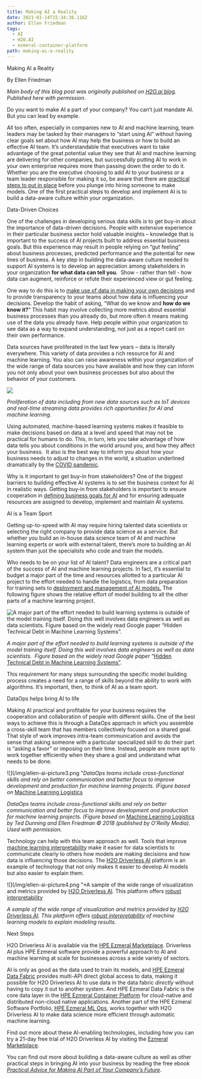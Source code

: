 ```yaml
---
title: Making AI a Reality 
date: 2021-01-14T15:34:38.116Z
author: Ellen Friedman
tags:
  - AI
  - H2O.AI
  - ezmeral-container-platform
path: making-ai-a-reality
---
```

Making AI a Reality 

By Ellen Friedman   

*Main body of this blog post was originally published on [H2O.ai blog](https://www.h2o.ai/blog/making-ai-a-reality/). Published here with permission.*

Do you want to make AI a part of your company? You can’t just mandate AI. But you can lead by example. 

All too often, especially in companies new to AI and machine learning, team leaders may be tasked by their managers to “start using AI” without having clear goals set about how AI may help the business or how to build an effective AI team. It’s understandable that executives want to take advantage of the great potential value they see that AI and machine learning are delivering for other companies, but successfully putting AI to work in your own enterprise requires more than passing down the order to do it. Whether you are the executive choosing to add AI to your business or a team leader responsible for making it so, be aware that there are [practical steps to put in place](https://www.h2o.ai/blog/in-a-world-wh) before you plunge into hiring someone to make models. One of the first practical steps to develop and implement AI is to build a data-aware culture within your organization. 

Data-Driven Choices

One of the challenges in developing serious data skills is to get buy-in about the importance of data-driven decisions. People with extensive experience in their particular business sector hold valuable insights – knowledge that is important to the success of AI projects built to address essential business goals. But this experience may result in people relying on “gut feeling” about business processes, predicted performance and the potential for new lines of business. A key step in building the data-aware culture needed to support AI systems is to develop an appreciation among stakeholders in your organization **for what data can tell you.**  Show - rather than tell - how data can augment, reinforce or refute their experienced view or gut feeling. 

One way to do this is to [make use of data in making your own decisions](https://www.h2o.ai/blog/the-benefits-of-budget-allocation-with-ai-driven-marketing-mix-models/) and to provide transparency to your teams about how data is influencing your decisions. Develop the habit of asking, “What do we know and **how do we know it?**” This habit may involve collecting more metrics about essential business processes than you already do, but more often it means making use of the data you already have. Help people within your organization to see data as a way to expand understanding, not just as a report card on their own performance. 

Data sources have proliferated in the last few years – data is literally everywhere. This variety of data provides a rich resource for AI and machine learning. You also can raise awareness within your organization of the wide range of data sources you have available and how they can inform you not only about your own business processes but also about the behavior of your customers. 

![](/img/ellen-ai-picture1.png)

*Proliferation of data including from new data sources such as IoT devices and real-time streaming data provides rich opportunities for AI and machine learning.*

Using automated, machine-based learning systems makes it feasible to make decisions based on data at a level and speed that may not be practical for humans to do. This, in turn, lets you take advantage of how data tells you about conditions in the world around you, and how they affect your business.  It also is the best way to inform you about how your business needs to adjust to changes in the world, a situation underlined dramatically by the [COVID pandemic](https://www.h2o.ai/covid-19/). 

Why is it important to get buy-in from stakeholders? One of the biggest barriers to building effective AI systems is to set the business context for AI in realistic ways. Getting buy-in from stakeholders is important to ensure cooperation in [defining business goals for AI](https://www.h2o.ai/webinars/?commid=433866) and for ensuring adequate resources are assigned to develop, implement and maintain AI systems. 

AI is a Team Sport

Getting up-to-speed with AI may require hiring talented data scientists or selecting the right company to provide data science as a service. But whether you build an in-house data science team of AI and machine learning experts or work with external talent, there’s more to building an AI system than just the specialists who code and train the models.   

Who needs to be on your list of AI talent? Data engineers are a critical part of the success of AI and machine learning projects. In fact, it’s essential to budget a major part of the time and resources allotted to a particular AI project to the effort needed to handle the logistics, from data preparation for training sets to [deployment and management of AI models.](https://www.h2o.ai/blog/deploying-models-to-maximise-the-impact-of-machine-learning-part-1/) The following figure shows the relative effort of model building to all the other parts of a machine learning project.

![](/img/ellen-ai-picture2.png "A major part of the effort needed to build learning systems is outside of the model training itself. Doing this well involves data engineers as well as data scientists.  Figure based on the widely read Google paper “Hidden Technical Debt in Machine Learning Systems”.")

*A major part of the effort needed to build learning systems is outside of the model training itself. Doing this well involves data engineers as well as data scientists.  Figure based on the widely read Google paper* “[Hidden Technical Debt in Machine Learning Systems”](https://papers.nips.cc/paper/5656-hidden-technical-debt-in-machine-learning-systems.pdf).

This requirement for many steps surrounding the specific model building process creates a need for a range of skills beyond the ability to work with algorithms. It’s important, then, to think of AI as a team sport. 

DataOps helps bring AI to life

Making AI practical and profitable for your business requires the cooperation and collaboration of people with different skills. One of the best ways to achieve this is through a DataOps approach in which you assemble a cross-skill team that has members collectively focused on a shared goal. That style of work improves intra-team communication and avoids the sense that asking someone with a particular specialized skill to do their part is “asking a favor” or imposing on their time. Instead, people are more apt to work together efficiently when they share a goal and understand what needs to be done. 

![](/img/ellen-ai-picture3.png "*DataOps teams include cross-functional skills and rely on better communication and better focus to improve development and production for machine learning projects. (Figure based on* [Machine Learning Logistics](/img/ellen-ai-picture3.png)

*DataOps teams include cross-functional skills and rely on better communication and better focus to improve development and production for machine learning projects. (Figure based on* [Machine Learning Logistics](https://www.oreilly.com/library/view/machine-learning-logistics/9781491997628/) *by Ted Dunning and Ellen Friedman © 2018 (published by O’Reilly Media). Used with permission.*

Technology can help with this team approach as well. Tools that improve [machine learning interpretability](https://www.h2o.ai/blog/interview-with-patrick-hall-machine-learning-h2o-ai-machine-learning-interpretability/) make it easier for data scientists to communicate clearly to others how models are making decisions and how data is influencing those decisions. The [H2O Driverless AI](https://www.hpe.com/us/en/software/marketplace/h2o.html) platform is an example of technology that not only makes it easier to develop AI models but also easier to explain them. 

![](/img/ellen-ai-picture4.png "*A sample of the wide range of visualization and metrics provided by [H2O Driverless AI](https://www.hpe.com/us/en/software/marketplace/h2o.html). This platform offers [robust interpretability](/img/ellen-ai-picture4.png)

*A sample of the wide range of visualization and metrics provided by [H2O Driverless AI](https://www.hpe.com/us/en/software/marketplace/h2o.html). This platform offers [robust interpretability](https://www.hpe.com/us/en/pdfViewer.html?docId=a50002328&parentPage=/us/en/products/software/marketplace/h2o&resourceTitle=Automatic+Machine+Learning+with+HPE+Ezmeral+ML+Ops+and+H2O.AI+solution+brief) of machine learning models to explain modeling results.* 

Next Steps

H2O Driverless AI is available via the [HPE Ezmeral Marketplace](https://www.hpe.com/us/en/software/marketplace/h2o.html). Driverless AI plus HPE Ezmeral software provide a powerful approach to AI and machine learning at scale for businesses across a wide variety of sectors. 

AI is only as good as the data used to train its models, and [HPE Ezmeral Data Fabric](https://www.hpe.com/us/en/software/data-fabric.html) provides multi-API direct global access to data, making it possible for H2O Driverless AI to use data in the data fabric *directly* without having to copy it out to another system. And HPE Ezmeral Data Fabric is the core data layer in the [HPE Ezmeral Container Platform](https://www.hpe.com/us/en/solutions/container-platform.html) for cloud-native and distributed non-cloud native applications. Another part of the HPE Ezmeral Software Portfolio, [HPE Ezmeral ML Ops](https://www.hpe.com/us/en/solutions/machine-learning-operations.html), works together with H2O Driverless AI to make data science more efficient through automatic machine learning.  

Find out more about these AI-enabling technologies, including how you can try a 21-day free trial of H2O Driverless AI by visiting the [Ezmeral Marketplace](https://www.hpe.com/us/en/software/marketplace/h2o).

You can find out more about building a data-aware culture as well as other practical steps in bringing AI into your business by reading the free ebook *[Practical Advice for Making AI Part of Your Company’s Future](https://www.h2o.ai/resources/ebook/practical-advice-for-making-ai-part-of-your-companys-future/).*